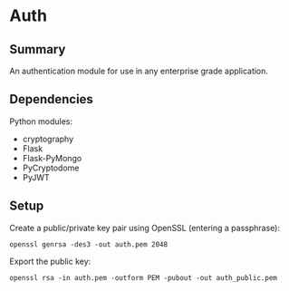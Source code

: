 # Auth
## Summary
An authentication module for use in any enterprise grade application.

## Dependencies
Python modules:
- cryptography
- Flask
- Flask-PyMongo
- PyCryptodome
- PyJWT

## Setup
Create a public/private key pair using OpenSSL (entering a passphrase):

`openssl genrsa -des3 -out auth.pem 2048`

Export the public key:

`openssl rsa -in auth.pem -outform PEM -pubout -out auth_public.pem`

